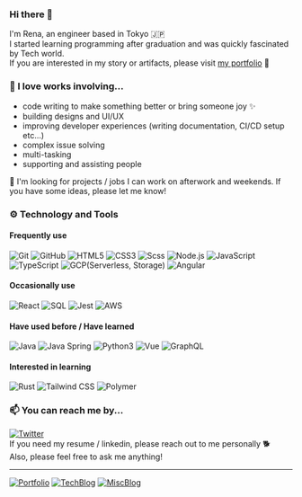 ### Hi there 🐾
I'm Rena, an engineer based in Tokyo 🇯🇵  
I started learning programming after graduation and was quickly fascinated by Tech world.  
If you are interested in my story or artifacts, please visit [my portfolio](https://renamoo-portfolio.netlify.app/) 🌱

### 🌟 I love works involving...
- code writing to make something better or bring someone joy ✨
- building designs and UI/UX
- improving developer experiences (writing documentation, CI/CD setup etc...)
- complex issue solving
- multi-tasking
- supporting and assisting people

💬 I'm looking for projects / jobs I can work on afterwork and weekends. If you have some ideas, please let me know!

### ⚙️ Technology and Tools

#### Frequently use
![Git](https://img.shields.io/badge/-Git-000000?style=flat&logo=git&logoColor=F05032)
![GitHub](https://img.shields.io/badge/-GitHub-000000?style=flat&logo=github&logoColor=FFFFFF)
![HTML5](https://img.shields.io/badge/-HTML5-000000?style=flat&logo=HTML5)
![CSS3](https://img.shields.io/badge/-CSS3-000000?style=flat&logo=CSS3&logoColor=007ACC)
![Scss](https://img.shields.io/badge/-Scss-000000?style=flat&logo=Sass)
![Node.js](https://img.shields.io/badge/-Node.js-000000?style=flat&logo=node.js&logoColor=339933)
![JavaScript](https://img.shields.io/badge/-JavaScript-000000?style=flat&logo=javascript)
![TypeScript](https://img.shields.io/badge/-TypeScript-000000?style=flat&logo=typescript&logoColor=007ACC)
![GCP(Serverless, Storage)](https://img.shields.io/badge/-GCP(Serverless,Storage)-000000?style=flat&logo=google-cloud)
![Angular](https://img.shields.io/badge/-Angular-000000?style=flat&logo=Angular&logoColor=F05032)

#### Occasionally use
![React](https://img.shields.io/badge/-React-000000?style=flat&logo=React&logoColor=61DAFB)
![SQL](https://img.shields.io/badge/-SQL-000000?style=flat&logo=MySQL)
![Jest](https://img.shields.io/badge/-Jest-000000?style=flat&logo=jest&logoColor=99425B)
![AWS](https://img.shields.io/badge/-AWS(Lambda,S3,APIGateway)-000000?style=flat&logo=amazon-aws&logoColor=F8971C)

#### Have used before / Have learned
![Java](https://img.shields.io/badge/-Java-000000?style=flat&logo=Java&logoColor=007396)
![Java Spring](https://img.shields.io/badge/-Spring-000000?style=flat&logo=spring&logoColor=6DB33F)
![Python3](https://img.shields.io/badge/-Python3-000000?style=flat&logo=python)
![Vue](https://img.shields.io/badge/-Vue-000000?style=flat&logo=Vue.js)
![GraphQL](https://img.shields.io/badge/-GraphQL-000000?style=flat&logo=graphql)


#### Interested in learning
![Rust](https://img.shields.io/badge/-Rust-000000?style=flat&logo=rust)
![Tailwind CSS](https://img.shields.io/badge/-TailwindCSS-000000?style=flat&logo=tailwind-css)
![Polymer](https://img.shields.io/badge/-Polymer-000000?style=flat&logo=polymer-project)

### 📫 You can reach me by...
<a href="https://twitter.com/Rena_moo" target="_blank"><img alt="Twitter" src="https://img.shields.io/badge/-@rena_moo-20A2F1?style=flat&logo=Twitter&logoColor=FFFFFF"></a>    
If you need my resume / linkedin, please reach out to me personally 🐕  
Also, please feel free to ask me anything!  

---
<a href="https://renamoo-portfolio.netlify.app/" target="_blank"><img alt="Portfolio" src="https://img.shields.io/badge/-Portfolio-B1E0E6?style=flat"></a>
<a href="https://qiita.com/rena_m" target="_blank"><img alt="TechBlog" src="https://img.shields.io/badge/-Blog(Tech,JP)-949DA5?style=flat"></a>
<a href="https://renamoo.hatenablog.com/" target="_blank"><img alt="MiscBlog" src="https://img.shields.io/badge/-Blog(Misc,JP&EN)-949DA5?style=flat"></a>
